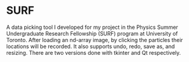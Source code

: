 # SURF
A data picking tool I developed for my project in the Physics Summer Undergraduate Research Fellowship (SURF) program at University of Toronto.
After loading an nd-array image, by clicking the particles their locations will be recorded. It also supports undo, redo, save as, and resizing.
There are two versions done with tkinter and Qt respectively.
